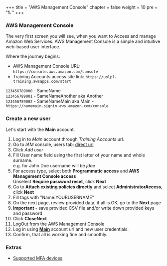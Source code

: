 +++
title = "AWS Management Console"
chapter = false
weight = 10
pre = "<b>1. </b>"
+++

### AWS Management Console
The very first screen you will see, when you want to Access and manage Amazon Web Services. AWS Management Console is a simple and intuitive web-based user interface.  

Where the journey begins:  

* AWS Management Console URL: `https://console.aws.amazon.com/console` 
* Training Accounts access site link: `https://uolpl-training.awsapps.com/start`  

`123456789000` - SameName  
`123456789001` - SameNameAnother aka Another   
`123456789002` - SameNameMain aka Main - `https://namemain.signin.aws.amazon.com/console`

### Create a new user

Let's start with the **Main** account.
1. Log in to _Main_ account through *Training Accounts* url.
1. Go to _IAM_ console, users tab: [direct url](https://console.aws.amazon.com/iam/home?region=eu-central-1#/users)
1. Click *Add user*  
1. Fill User name field using the first letter of your name and whole surname.  
e.g. for John Doe username will be *jdoe*
1. For access type, select both **Programmatic access** and **AWS Management Console access**  
Unselect **Require password reset**, click **Next**
1. Go to **Attach existing policies directly** and select **AdministratorAccess**, click **Next**
1. Fill tags with "Name:YOURUSERNAME"
1. On the next page, review provided data, if all is OK, go to the **Next** page
1. **Important** - save provided CSV file and/or write down provided keys and password
1. Click **CloseNext**
1. LogOut from the AWS Management Console 
1. Log in using [**Main**](https://namemain.signin.aws.amazon.com/console) account url and new user credentials.
1. Confirm, that all is working fine and smoothly.


### Extras
* [Supported MFA devices](https://aws.amazon.com/iam/features/mfa/?audit=2019q1)  

